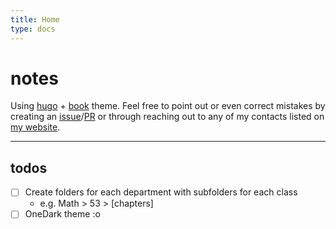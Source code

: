 ```yaml
---
title: Home
type: docs
---
```


# notes

Using [hugo](https://gohugo.io/) + [book](https://github.com/alex-shpak/hugo-book/) theme. Feel free to point out or even correct mistakes by creating an [issue](https://github.com/Mehvix/notes/issues/new)/[PR](https://github.com/Mehvix/notes/compare) or through reaching out to any of my contacts listed on [my website](https://www.mehvix.com).

---


## todos

- [ ] Create folders for each department with subfolders for each class 
    - e.g. Math > 53 > \[chapters]
- [ ] OneDark theme :o